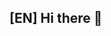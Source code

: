 

## [EN] Hi there 👋

<!--
**manuelamfo/manuelamfo** is a ✨ _special_ ✨ repository because its `README.md` (this file) appears on your GitHub profile.

Here are some ideas to get you started:

- 🔭 I’m currently working on ...
- 🌱 I’m currently learning ...
- 👯 I’m looking to collaborate on ...
- 🤔 I’m looking for help with ...
- 💬 Ask me about ...
- 📫 How to reach me: ...
- 😄 Pronouns: ...
- ⚡ Fun fact: ...

## [PT] Oioi gente 👋
Meu nome é Manuela e atualmente sou estudante de graduação em Sistemas de Informação e pesquisadora na UFMG :)

- 🌱 Atualmente, eu estou ...
- 💬 Ask me about ...
- 📫 How to reach me: ...
- 😄 Pronouns: ...
- ⚡ Fun fact: ...
-->
